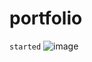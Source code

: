 # portfolio 
`started`
![image](https://user-images.githubusercontent.com/78071146/158590315-b78f5554-910f-454e-ac1e-f1ea370c3f8b.png)
